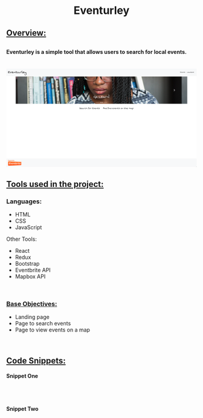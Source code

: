 <h1 align="center"> Eventurley </h1>

<h2><u>Overview:</u><h2>

<h4>Eventurley is a simple tool that allows users to search for local events.</h4>

</br>
<img src="./imgages/Eventurley.png">




<h2><u>Tools used in the project:</u></h3>
<h3>Languages:</h3>
<ul>
    <li>HTML</li>
    <li>CSS</li>
    <li>JavaScript</li>
</ul>

Other Tools:

<ul>
    <li>React</li>
    <li>Redux</li>
    <li>Bootstrap</li>
    <li>Eventbrite API</li>
    <li>Mapbox API</li>
    
</ul>

</br>

<h3><u>Base Objectives:</u></h3>
<ul>
    <li>Landing page</li>
    <li>Page to search events</li>
    <li>Page to view events on a map</li>
</ul>


</br>


<h2><u>Code Snippets:</u></h2>

<h4>Snippet One</h4>

```

```
<br>

<h4>Snippet Two</h4>

```


```
